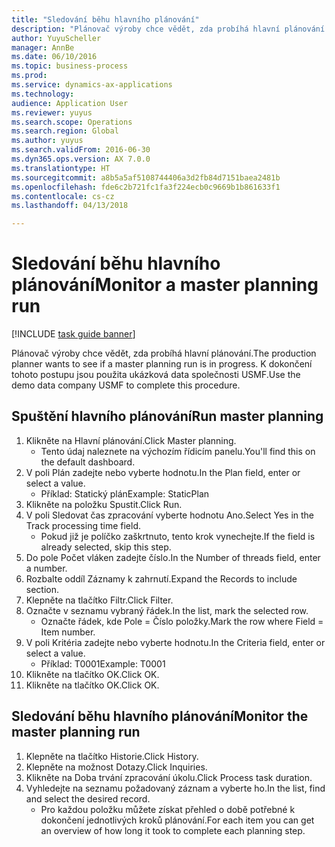 ```yaml
--- 
title: "Sledování běhu hlavního plánování"
description: "Plánovač výroby chce vědět, zda probíhá hlavní plánování."
author: YuyuScheller
manager: AnnBe
ms.date: 06/10/2016
ms.topic: business-process
ms.prod: 
ms.service: dynamics-ax-applications
ms.technology: 
audience: Application User
ms.reviewer: yuyus
ms.search.scope: Operations
ms.search.region: Global
ms.author: yuyus
ms.search.validFrom: 2016-06-30
ms.dyn365.ops.version: AX 7.0.0
ms.translationtype: HT
ms.sourcegitcommit: a8b5a5af5108744406a3d2fb84d7151baea2481b
ms.openlocfilehash: fde6c2b721fc1fa3f224ecb0c9669b1b861633f1
ms.contentlocale: cs-cz
ms.lasthandoff: 04/13/2018

---
```

# <a name="monitor-a-master-planning-run"></a><span data-ttu-id="14a58-103">Sledování běhu hlavního plánování</span><span class="sxs-lookup"><span data-stu-id="14a58-103">Monitor a master planning run</span></span>

[!INCLUDE [task guide banner](../../includes/task-guide-banner.md)]

<span data-ttu-id="14a58-104">Plánovač výroby chce vědět, zda probíhá hlavní plánování.</span><span class="sxs-lookup"><span data-stu-id="14a58-104">The production planner wants to see if a master planning run is in progress.</span></span> <span data-ttu-id="14a58-105">K dokončení tohoto postupu jsou použita ukázková data společnosti USMF.</span><span class="sxs-lookup"><span data-stu-id="14a58-105">Use the demo data company USMF to complete this procedure.</span></span>


## <a name="run-master-planning"></a><span data-ttu-id="14a58-106">Spuštění hlavního plánování</span><span class="sxs-lookup"><span data-stu-id="14a58-106">Run master planning</span></span>
1. <span data-ttu-id="14a58-107">Klikněte na Hlavní plánování.</span><span class="sxs-lookup"><span data-stu-id="14a58-107">Click Master planning.</span></span>
    * <span data-ttu-id="14a58-108">Tento údaj naleznete na výchozím řídicím panelu.</span><span class="sxs-lookup"><span data-stu-id="14a58-108">You'll find this on the default dashboard.</span></span>  
2. <span data-ttu-id="14a58-109">V poli Plán zadejte nebo vyberte hodnotu.</span><span class="sxs-lookup"><span data-stu-id="14a58-109">In the Plan field, enter or select a value.</span></span>
    * <span data-ttu-id="14a58-110">Příklad: Statický plán</span><span class="sxs-lookup"><span data-stu-id="14a58-110">Example: StaticPlan</span></span>  
3. <span data-ttu-id="14a58-111">Klikněte na položku Spustit.</span><span class="sxs-lookup"><span data-stu-id="14a58-111">Click Run.</span></span>
4. <span data-ttu-id="14a58-112">V poli Sledovat čas zpracování vyberte hodnotu Ano.</span><span class="sxs-lookup"><span data-stu-id="14a58-112">Select Yes in the Track processing time field.</span></span>
    * <span data-ttu-id="14a58-113">Pokud již je políčko zaškrtnuto, tento krok vynechejte.</span><span class="sxs-lookup"><span data-stu-id="14a58-113">If the field is already selected, skip this step.</span></span>  
5. <span data-ttu-id="14a58-114">Do pole Počet vláken zadejte číslo.</span><span class="sxs-lookup"><span data-stu-id="14a58-114">In the Number of threads field, enter a number.</span></span>
6. <span data-ttu-id="14a58-115">Rozbalte oddíl Záznamy k zahrnutí.</span><span class="sxs-lookup"><span data-stu-id="14a58-115">Expand the Records to include section.</span></span>
7. <span data-ttu-id="14a58-116">Klepněte na tlačítko Filtr.</span><span class="sxs-lookup"><span data-stu-id="14a58-116">Click Filter.</span></span>
8. <span data-ttu-id="14a58-117">Označte v seznamu vybraný řádek.</span><span class="sxs-lookup"><span data-stu-id="14a58-117">In the list, mark the selected row.</span></span>
    * <span data-ttu-id="14a58-118">Označte řádek, kde Pole = Číslo položky.</span><span class="sxs-lookup"><span data-stu-id="14a58-118">Mark the row where Field = Item number.</span></span>  
9. <span data-ttu-id="14a58-119">V poli Kritéria zadejte nebo vyberte hodnotu.</span><span class="sxs-lookup"><span data-stu-id="14a58-119">In the Criteria field, enter or select a value.</span></span>
    * <span data-ttu-id="14a58-120">Příklad: T0001</span><span class="sxs-lookup"><span data-stu-id="14a58-120">Example: T0001</span></span>  
10. <span data-ttu-id="14a58-121">Klikněte na tlačítko OK.</span><span class="sxs-lookup"><span data-stu-id="14a58-121">Click OK.</span></span>
11. <span data-ttu-id="14a58-122">Klikněte na tlačítko OK.</span><span class="sxs-lookup"><span data-stu-id="14a58-122">Click OK.</span></span>

## <a name="monitor-the-master-planning-run"></a><span data-ttu-id="14a58-123">Sledování běhu hlavního plánování</span><span class="sxs-lookup"><span data-stu-id="14a58-123">Monitor the master planning run</span></span>
1. <span data-ttu-id="14a58-124">Klepněte na tlačítko Historie.</span><span class="sxs-lookup"><span data-stu-id="14a58-124">Click History.</span></span>
2. <span data-ttu-id="14a58-125">Klepněte na možnost Dotazy.</span><span class="sxs-lookup"><span data-stu-id="14a58-125">Click Inquiries.</span></span>
3. <span data-ttu-id="14a58-126">Klikněte na Doba trvání zpracování úkolu.</span><span class="sxs-lookup"><span data-stu-id="14a58-126">Click Process task duration.</span></span>
4. <span data-ttu-id="14a58-127">Vyhledejte na seznamu požadovaný záznam a vyberte ho.</span><span class="sxs-lookup"><span data-stu-id="14a58-127">In the list, find and select the desired record.</span></span>
    * <span data-ttu-id="14a58-128">Pro každou položku můžete získat přehled o době potřebné k dokončení jednotlivých kroků plánování.</span><span class="sxs-lookup"><span data-stu-id="14a58-128">For each item you can get an overview of how long it took to complete each planning step.</span></span>  


